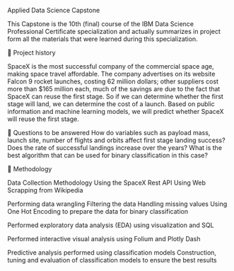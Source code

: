 Applied Data Science Capstone

This Capstone is the 10th (final) course of the IBM Data Science Professional Certificate specialization and actually summarizes in project form all the materials that were learned during this specialization.

📄 Project history

SpaceX is the most successful company of the commercial space age, making space travel affordable. The company advertises on its website Falcon 9 rocket launches, costing 62 million dollars; other suppliers cost more than $165 million each, much of the savings are due to the fact that SpaceX can reuse the first stage. So if we can determine whether the first stage will land, we can determine the cost of a launch. Based on public information and machine learning models, we will predict whether SpaceX will reuse the first stage.

📄 Questions to be answered How do variables such as payload mass, launch site, number of flights and orbits affect first stage landing success? Does the rate of successful landings increase over the years? What is the best algorithm that can be used for binary classification in this case?

📄 Methodology

Data Collection Methodology Using the SpaceX Rest API
Using Web Scrapping from Wikipedia

Performing data wrangling Filtering the data Handling missing values Using One Hot Encoding to prepare the data for binary classification

Performed exploratory data analysis (EDA) using visualization and SQL

Performed interactive visual analysis using Folium and Plotly Dash

Predictive analysis performed using classification models Construction, tuning and evaluation of classification models to ensure the best results​
​

